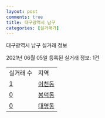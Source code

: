 ```yaml
---
layout: post
comments: true
title: 대구광역시 남구
categories: [실거래가]
---
```


대구광역시 남구 실거래 정보

2021년 06월 05일 등록된 실거래 정보: 1건


<table>
  <tr>
    <td>실거래 수</td>
    <td>지역</td>
  </tr>

  
  <tr>
    <td><a href="2720010100.html">1</a></td>
    <td><a href="2720010100.html">이천동</a></td>
  </tr>
    

  <tr>
    <td><a href="2720010200.html">0</a></td>
    <td><a href="2720010200.html">봉덕동</a></td>
  </tr>
    

  <tr>
    <td><a href="2720010300.html">0</a></td>
    <td><a href="2720010300.html">대명동</a></td>
  </tr>
    


</table>
    